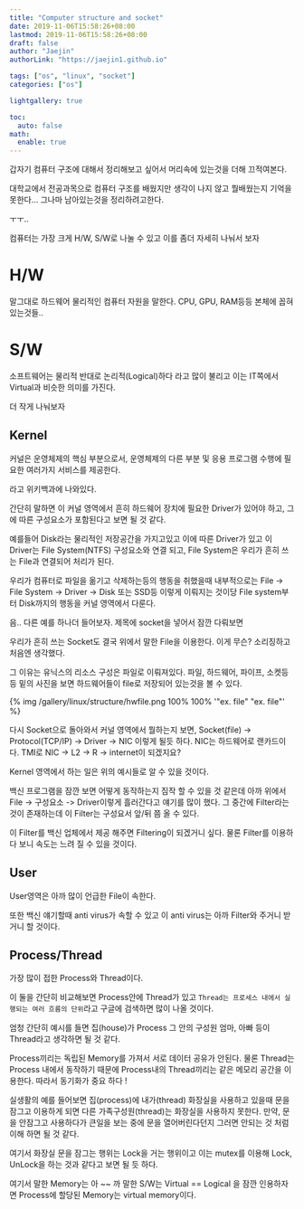 ```yaml
---
title: "Computer structure and socket"
date: 2019-11-06T15:58:26+08:00
lastmod: 2019-11-06T15:58:26+08:00
draft: false
author: "Jaejin"
authorLink: "https://jaejin1.github.io"

tags: ["os", "linux", "socket"]
categories: ["os"]

lightgallery: true

toc:
  auto: false
math:
  enable: true
---
```


갑자기 컴퓨터 구조에 대해서 정리해보고 싶어서 머리속에 있는것을 더해 끄적여본다.

<!-- more -->

대학교에서 전공과목으로 컴퓨터 구조를 배웠지만 생각이 나지 않고 뭘배웠는지 기억을 못한다...
그나마 남아있는것을 정리하려고한다.

ㅜㅜ..

컴퓨터는 가장 크게 H/W, S/W로 나눌 수 있고 이를 좀더 자세히 나눠서 보자

# H/W

말그대로 하드웨어 물리적인 컴퓨터 자원을 말한다. CPU, GPU, RAM등등 본체에 꼽혀있는것들..

# S/W

소프트웨어는 물리적 반대로 논리적(Logical)하다 라고 많이 불리고 이는 IT쪽에서 Virtual과 비슷한 의미를 가진다.

더 작게 나눠보자

## Kernel

커널은 운영체제의 핵심 부분으로서, 운영체제의 다른 부분 및 응용 프로그램 수행에 필요한 여러가지 서비스를 제공한다.

라고 위키백과에 나와있다. 

간단히 말하면 이 커널 영역에서 흔히 하드웨어 장치에 필요한 Driver가 있어야 하고, 그에 따른 구성요소가 포함된다고 보면 될 것 같다.

예를들어 Disk라는 물리적인 저장공간을 가지고있고 이에 따른 Driver가 있고 이 Driver는 File System(NTFS) 구성요소와 연결 되고, File System은 우리가 흔히 쓰는 File과 연결되어 처리가 된다. 

우리가 컴퓨터로 파일을 옮기고 삭제하는등의 행동을 취했을때 내부적으로는 File -> File System -> Driver -> Disk 또는 SSD등 이렇게 이뤄지는 것이당 File system부터 Disk까지의 행동을 커널 영역에서 다룬다.

음.. 다른 예를 하나더 들어보자. 제목에 socket을 넣어서 잠깐 다뤄보면

우리가 흔히 쓰는 Socket도 결국 위에서 말한 File을 이용한다. 이게 무슨? 소리징하고 처음엔 생각했다.

그 이유는 유닉스의 리소스 구성은 파일로 이뤄져있다. 파일, 하드웨어, 파이프, 소켓등등 밑의 사진을 보면 하드웨어들이 file로 저장되어 있는것을 볼 수 있다.

{% img /gallery/linux/structure/hwfile.png 100% 100% '"ex. file" "ex. file"' %}

다시 Socket으로 돌아와서 커널 영역에서 뭘하는지 보면, Socket(file) -> Protocol(TCP/IP) -> Driver -> NIC 이렇게 될듯 하다. NIC는 하드웨어로 랜카드이다. TMI로 NIC -> L2 -> R -> internet이 되겠지요?

Kernel 영역에서 하는 일은 위의 예시들로 알 수 있을 것이다.


백신 프로그램을 잠깐 보면 어떻게 동작하는지 짐작 할 수 있을 것 같은데 아까 위에서 File -> 구성요소 -> Driver이렇게 흘러간다고 얘기를 많이 했다. 그 중간에 Filter라는 것이 존재하는데 이 Filter는 구성요서 앞/뒤 쯤 올 수 있다. 

이 Filter를 백신 업체에서 제공 해주면 Filtering이 되겠거니 싶다. 물론 Filter를 이용하다 보니 속도는 느려 질 수 있을 것이다.

## User

User영역은 아까 많이 언급한 File이 속한다. 

또한 백신 얘기할때 anti virus가 속할 수 있고 이 anti virus는 아까 Filter와 주거니 받거니 할 것이다.

## Process/Thread

가장 많이 접한 Process와 Thread이다. 

이 둘을 간단히 비교해보면 Process안에 Thread가 있고 `Thread는 프로세스 내에서 실행되는 여러 흐름의 단위`라고 구글에 검색하면 많이 나올 것이다.

엄청 간단히 예시를 들면 집(house)가 Process 그 안의 구성원 엄마, 아빠 등이 Thread라고 생각하면 될 것 같다.

Process끼리는 독립된 Memory를 가져서 서로 데이터 공유가 안된다. 물론 Thread는 Process 내에서 동작하기 때문에 Process내의 Thread끼리는 같은 메모리 공간을 이용한다. 따라서 동기화가 중요 하다 !

실생활의 예를 들어보면 집(process)에 내가(thread) 화장실을 사용하고 있을때 문을 잠그고 이용하게 되면 다른 가족구성원(thread)는 화장실을 사용하지 못한다. 만약, 문을 안잠그고 사용하다가 큰일을 보는 중에 문을 열어버린다던지 그러면 안되는 것 처럼 이해 하면 될 것 같다. 

여기서 화장실 문을 잠그는 행위는 Lock을 거는 행위이고 이는 mutex를 이용해 Lock, UnLock을 하는 것과 같다고 보면 될 듯 하다.

여기서 말한 Memory는 아 ~~ 까 말한 S/W는 Virtual == Logical 을 잠깐 인용하자면 Process에 할당된 Memory는 virtual memory이다.